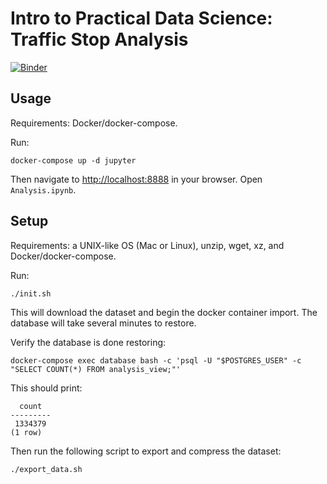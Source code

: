 # Intro to Practical Data Science: Traffic Stop Analysis

[![Binder](https://mybinder.org/badge_logo.svg)](https://mybinder.org/v2/gh/jasonnance/ds-intro-traffic-stops/master?filepath=Analysis.ipynb)

## Usage

Requirements: Docker/docker-compose.

Run:

    docker-compose up -d jupyter
    
Then navigate to [http://localhost:8888](http://localhost:8888) in your browser.  Open `Analysis.ipynb`.

## Setup

Requirements: a UNIX-like OS (Mac or Linux), unzip, wget, xz, and Docker/docker-compose.

Run:

    ./init.sh


This will download the dataset and begin the docker container import.  The database will take several minutes to restore.

Verify the database is done restoring:

    docker-compose exec database bash -c 'psql -U "$POSTGRES_USER" -c "SELECT COUNT(*) FROM analysis_view;"'

This should print:

      count
    ---------
     1334379
    (1 row)

Then run the following script to export and compress the dataset:

    ./export_data.sh
